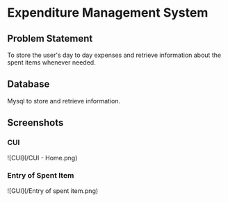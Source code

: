 # Expenditure Management System

## Problem Statement
To store the user's day to day expenses and retrieve information about the spent items whenever needed.

## Database
Mysql to store and retrieve information.

## Screenshots
### CUI
   ![CUI](/CUI - Home.png)
   
### Entry of Spent Item
   ![GUI](/Entry of spent item.png)
  


